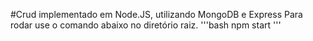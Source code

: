 #Crud implementado em Node.JS, utilizando MongoDB e Express
Para rodar use o comando abaixo no diretório raiz.
'''bash
npm start
'''
